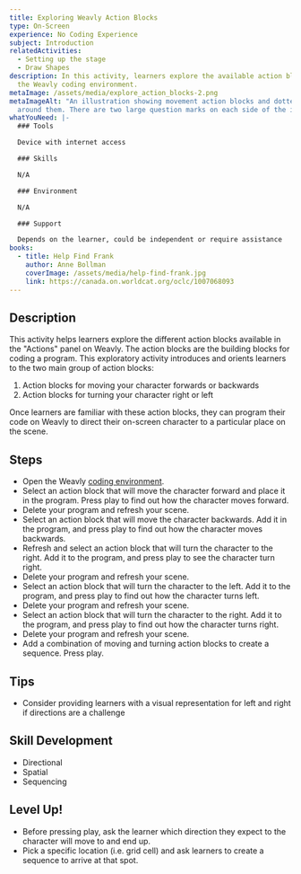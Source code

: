 ```yaml
---
title: Exploring Weavly Action Blocks
type: On-Screen
experience: No Coding Experience
subject: Introduction
relatedActivities:
  - Setting up the stage
  - Draw Shapes
description: In this activity, learners explore the available action blocks in
  the Weavly coding environment.
metaImage: /assets/media/explore_action_blocks-2.png
metaImageAlt: "An illustration showing movement action blocks and dotted paths
  around them. There are two large question marks on each side of the image. "
whatYouNeed: |-
  ### Tools

  Device with internet access

  ### Skills

  N/A

  ### Environment

  N/A

  ### Support

  Depends on the learner, could be independent or require assistance
books:
  - title: Help Find Frank
    author: Anne Bollman
    coverImage: /assets/media/help-find-frank.jpg
    link: https://canada.on.worldcat.org/oclc/1007068093
---
```

## Description

This activity helps learners explore the different action blocks available in the "Actions" panel on Weavly. The action blocks are the building blocks for coding a program. This exploratory activity introduces and orients learners to the two main group of action blocks:

1. Action blocks for moving your character forwards or backwards
2. Action blocks for turning your character right or left 

Once learners are familiar with these action blocks, they can program their code on Weavly to direct their on-screen character to a particular place on the scene.

## Steps

* Open the Weavly [coding environment](https://create.weavly.org/?v=1.4&t=default&w=Sketchpad&p=&c=abb&d=&s=abb).
* Select an action block that will move the character forward and place it in the program. Press play to find out how the character moves forward.
* Delete your program and refresh your scene. 
* Select an action block that will move the character backwards. Add it in the program, and press play to find out how the character moves backwards.
* Refresh and select an action block that will turn the character to the right. Add it to the program, and press play to see the character turn right.
* Delete your program and refresh your scene. 
* Select an action block that will turn the character to the left. Add it to the program, and press play to find out how the character turns left.
* Delete your program and refresh your scene. 
* Select an action block that will turn the character to the right. Add it to the program, and press play to find out how the character turns right.
* Delete your program and refresh your scene. 
* Add a combination of moving and turning action blocks to create a sequence. Press play.

## Tips

* Consider providing learners with a visual representation for left and right if directions are a challenge

## Skill Development

* Directional
* Spatial
* Sequencing

## Level Up!

* Before pressing play, ask the learner which direction they expect to the character will move to and end up.
* Pick a specific location (i.e. grid cell) and ask learners to create a sequence to arrive at that spot.